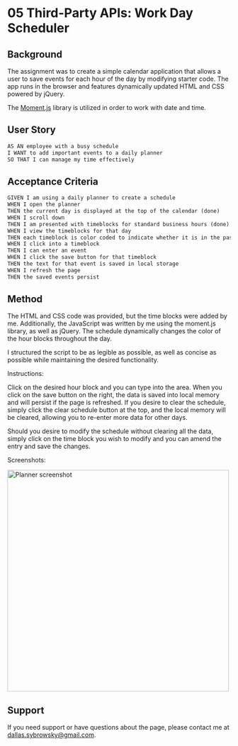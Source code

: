# 05 Third-Party APIs: Work Day Scheduler

## Background

The assignment was to create a simple calendar application that allows a user to save events for each hour of the day by modifying starter code. The app runs in the browser and features dynamically updated HTML and CSS powered by jQuery.

The [Moment.js](https://momentjs.com/) library is utilized in order to work with date and time. 

## User Story

```md
AS AN employee with a busy schedule
I WANT to add important events to a daily planner
SO THAT I can manage my time effectively
```

## Acceptance Criteria

```md
GIVEN I am using a daily planner to create a schedule
WHEN I open the planner
THEN the current day is displayed at the top of the calendar (done)
WHEN I scroll down
THEN I am presented with timeblocks for standard business hours (done)
WHEN I view the timeblocks for that day
THEN each timeblock is color coded to indicate whether it is in the past, present, or future
WHEN I click into a timeblock
THEN I can enter an event
WHEN I click the save button for that timeblock
THEN the text for that event is saved in local storage
WHEN I refresh the page
THEN the saved events persist 
```

## Method

The HTML and CSS code was provided, but the time blocks were added by me. Additionally, the JavaScript was written by me using the moment.js library, as well as jQuery. The schedule dynamically changes the color of the hour blocks throughout the day. 

I structured the script to be as legible as possible, as well as concise as possible while maintaining the desired functionality. 

Instructions:

  Click on the desired hour block and you can type into the area. When you click on the save button on the right, the data is saved into local memory and will persist if the page is refreshed. If you desire to clear the schedule, simply click the clear schedule button at the top, and the local memory will be cleared, allowing you to re-enter more data for other days.

  Should you desire to modify the schedule without clearing all the data, simply click on the time block you wish to modify and you can amend the entry and save the changes.

Screenshots:

<img width="500" src="/Images/blankPlanner.png" alt="Planner screenshot">

## Support

If you need support or have questions about the page, please contact me at dallas.sybrowsky@gmail.com.
